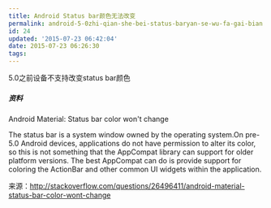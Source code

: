 ```yaml
---
title: Android Status bar颜色无法改变
permalink: android-5-0zhi-qian-she-bei-status-baryan-se-wu-fa-gai-bian
id: 24
updated: '2015-07-23 06:42:04'
date: 2015-07-23 06:26:30
tags:
---
```


5.0之前设备不支持改变status bar颜色

##### 资料
Android Material: Status bar color won't change

The status bar is a system window owned by the operating system.On pre-5.0 Android devices, applications do not have permission to alter its color, so this is not something that the AppCompat library can support for older platform versions. The best AppCompat can do is provide support for coloring the ActionBar and other common UI widgets within the application.

来源：http://stackoverflow.com/questions/26496411/android-material-status-bar-color-wont-change